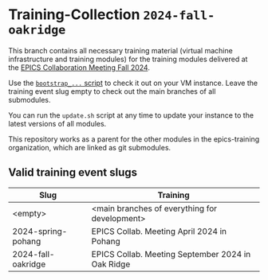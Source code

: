 # Training-Collection `2024-fall-oakridge`

This branch contains all necessary training material
(virtual machine infrastructure and training modules)
for the training modules delivered at the
[EPICS Collaboration Meeting Fall 2024](https://conference.sns.gov/event/448/).

Use the
[`bootstrap_...` script](https://github.com/epics-training/training-vm/blob/main/doc/creating-vm-from-scratch.md#get-and-run-the-bootstrap-script)
to check it out on your VM instance.
Leave the training event slug empty to check out
the main branches of all submodules.

You can run the `update.sh` script at any time
to update your instance to the latest versions of all modules.

This repository works as a parent for the other modules
in the epics-training organization,
which are linked as git submodules.

## Valid training event slugs

| Slug               | Training                                            |
| ----               | --------                                            |
| &lt;empty&gt;      | &lt;main branches of everything for development&gt; |
| 2024-spring-pohang | EPICS Collab. Meeting April 2024 in Pohang          |
| 2024-fall-oakridge | EPICS Collab. Meeting September 2024 in Oak Ridge   |

